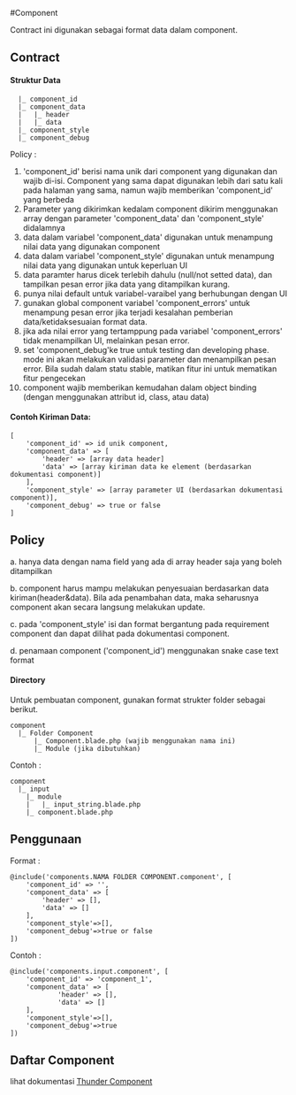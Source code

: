 #Component

Contract ini digunakan sebagai format data dalam component.

## Contract

#### Struktur Data
      |_ component_id
      |_ component_data
      |   |_ header
      |   |_ data
      |_ component_style
      |_ component_debug

Policy :

1. 'component_id' berisi nama unik dari component yang digunakan dan wajib di-isi. Component yang sama dapat digunakan lebih dari satu kali pada halaman yang sama, namun wajib memberikan 'component_id' yang berbeda
1. Parameter yang dikirimkan kedalam component dikirim menggunakan array dengan parameter 'component_data' dan 'component_style' didalamnya
2. data dalam variabel 'component_data' digunakan untuk menampung nilai data yang digunakan component
3. data dalam variabel 'component_style' digunakan untuk menampung nilai data yang digunakan untuk keperluan UI
4. data paramter harus dicek terlebih dahulu (null/not setted data), dan tampilkan pesan error jika data yang ditampilkan kurang.
5. punya nilai default untuk variabel-varaibel yang berhubungan dengan UI
6. gunakan global component variabel 'component_errors' untuk menampung pesan error jika terjadi kesalahan pemberian data/ketidaksesuaian format data.
7. jika ada nilai error yang tertamppung pada variabel 'component_errors' tidak menampilkan UI, melainkan pesan error.
8. set 'component_debug'ke true untuk testing dan developing phase. mode ini akan melakukan validasi parameter dan menampilkan pesan error. Bila sudah dalam statu stable, matikan fitur ini untuk mematikan fitur pengecekan 
9. component wajib memberikan kemudahan dalam object binding (dengan menggunakan attribut id, class, atau data)

#### Contoh Kiriman Data:
	[
		'component_id' => id unik component,
		'component_data' => [
			'header' => [array data header]
			'data' => [array kiriman data ke element (berdasarkan dokumentasi component)]
		],
		'component_style' => [array parameter UI (berdasarkan dokumentasi component)],
		'component_debug' => true or false
	]

## Policy

a. hanya data dengan nama field yang ada di array header saja yang boleh ditampilkan 

b. component harus mampu melakukan penyesuaian berdasarkan data kiriman(header&data). Bila ada penambahan data, maka seharusnya component akan secara langsung melakukan update.

c. pada 'component_style' isi dan format bergantung pada requirement component dan dapat dilihat pada dokumentasi component.

d. penamaan component ('component_id') menggunakan snake case text format


#### Directory

Untuk pembuatan component, gunakan format strukter folder sebagai berikut.

    component
      |_ Folder Component
      	  |_ Component.blade.php (wajib menggunakan nama ini)
          |_ Module (jika dibutuhkan)
      
Contoh :

    component
      |_ input
		|_ module
		|	|_ input_string.blade.php
		|_ component.blade.php

## Penggunaan

Format :

	@include('components.NAMA FOLDER COMPONENT.component', [
		'component_id' => '',
		'component_data' => [
			'header' => [],
			'data' => []
		],
		'component_style'=>[],
		'component_debug'=>true or false
	])

Contoh :

	@include('components.input.component', [
		'component_id' => 'component_1',
		'component_data' => [
				'header' => [],
				'data' => []
		],
		'component_style'=>[],
		'component_debug'=>true
	])

## Daftar Component
lihat dokumentasi [Thunder Component](https://github.com/ThunderID/ThunderComponents/blob/master/README.md)

